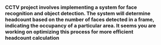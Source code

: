 ### CCTV project involves implementing a system for face recognition and object detection. The system will determine headcount based on the number of faces detected in a frame, indicating the occupancy of a particular area. It seems you are working on optimizing this process for more efficient headcount calculation